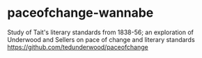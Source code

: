 # paceofchange-wannabe
Study of Tait's literary standards from 1838-56; an exploration of Underwood and Sellers on pace of change and literary standards 
https://github.com/tedunderwood/paceofchange
